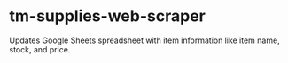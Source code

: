 # tm-supplies-web-scraper
Updates Google Sheets spreadsheet with item information like item name, stock, and price.
